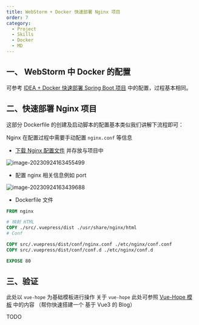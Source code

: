 ```yaml
---
title: WebStorm + Docker 快速部署 Nginx 项目
order: 7
category:
  - Project
  - Skills
  - Docker
  - MD
---
```


## 一、 WebStorm 中 Docker 的配置

可参考 [IDEA + Docker 快速部署 Spring Boot 项目](./docker_06.md) 中的配置，过程基本相同。

## 二、快速部署 Nginx 项目

这部分 Dockerfile 的创建及启动脚本的配置基本类似我们讲解下流程即可：

Nginx 在配置过程中需要手动配置 `nginx.conf` 等信息

- [下载 Nginx 配置文件](https://yong-gan-niu-niu-1311841992.cos.ap-beijing.myqcloud.com/tools/conf.zip) 并存放与项目中

![image-20230924163455499](https://yong-gan-niu-niu-1311841992.cos.ap-beijing.myqcloud.com/images/image-20230924163455499.png)

- 配置 nginx 相关信息例如 port

![image-20230924163439688](https://yong-gan-niu-niu-1311841992.cos.ap-beijing.myqcloud.com/images/image-20230924163439688.png)

- Dockerfile 文件

```dockerfile
FROM nginx

# 映射 HTML
COPY ./src/.vuepress/dist ./usr/share/nginx/html
# Conf

COPY src/.vuepress/dist/conf/nginx.conf ./etc/nginx/conf.conf
COPY src/.vuepress/dist/conf/conf.d ./etc/nginx/conf.d

EXPOSE 80
```

## 三、验证

此处以 `vue-hope` 为基础模板进行操作 关于 `vue-hope` 此处可参照 [Vue-Hope 模板](../../HelloWorld/Vue-Hope) 中的内容 （帮你快速搭建一个 基于 Vue3 的 Blog）

TODO

